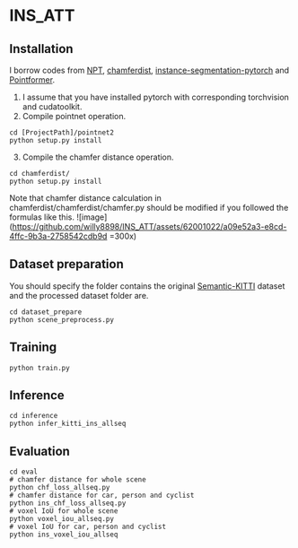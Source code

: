 # INS_ATT

## Installation
I borrow codes from [NPT](https://github.com/WanquanF/NeuralPoints), [chamferdist](https://github.com/krrish94/chamferdist), [instance-segmentation-pytorch](https://github.com/Wizaron/instance-segmentation-pytorch) and [Pointformer](https://github.com/Vladimir2506/Pointformer).
1. I assume that you have installed pytorch with corresponding torchvision and cudatoolkit.
2. Compile pointnet operation.
~~~
cd [ProjectPath]/pointnet2
python setup.py install
~~~
3. Compile the chamfer distance operation.
~~~
cd chamferdist/
python setup.py install
~~~
Note that chamfer distance calculation in chamferdist/chamferdist/chamfer.py should be modified if you followed the formulas like this.
![image](https://github.com/willy8898/INS_ATT/assets/62001022/a09e52a3-e8cd-4ffc-9b3a-2758542cdb9d =300x)

## Dataset preparation
You should specify the folder contains the original [Semantic-KITTI](http://www.semantic-kitti.org/dataset.html) dataset and the processed dataset folder are.
~~~
cd dataset_prepare
python scene_preprocess.py
~~~

## Training
~~~
python train.py
~~~

## Inference
~~~
cd inference
python infer_kitti_ins_allseq
~~~

## Evaluation
~~~
cd eval
# chamfer distance for whole scene
python chf_loss_allseq.py
# chamfer distance for car, person and cyclist
python ins_chf_loss_allseq.py
# voxel IoU for whole scene
python voxel_iou_allseq.py
# voxel IoU for car, person and cyclist
python ins_voxel_iou_allseq
~~~





